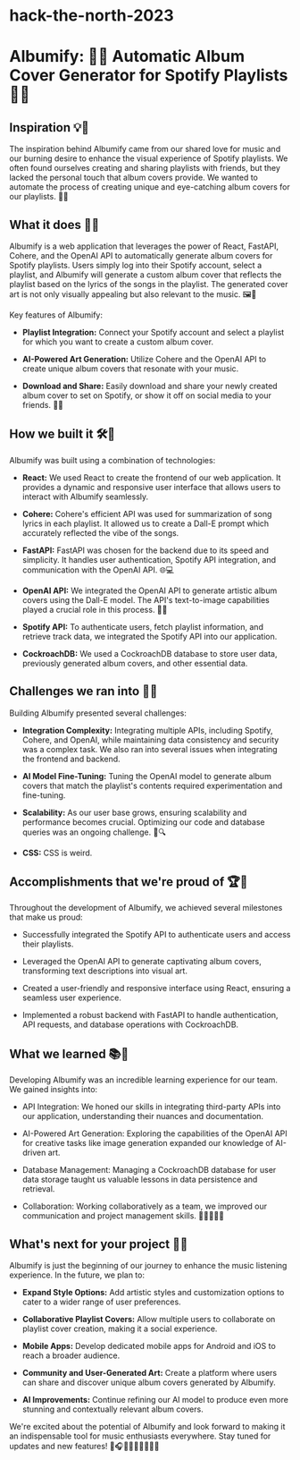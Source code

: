 # hack-the-north-2023

# Albumify: 🎵🌟 Automatic Album Cover Generator for Spotify Playlists 🎨🔥

## Inspiration 💡💭

The inspiration behind Albumify came from our shared love for music and our burning desire to enhance the visual experience of Spotify playlists. We often found ourselves creating and sharing playlists with friends, but they lacked the personal touch that album covers provide. We wanted to automate the process of creating unique and eye-catching album covers for our playlists. 🚀🎶

## What it does 🎉🎵

Albumify is a web application that leverages the power of React, FastAPI, Cohere, and the OpenAI API to automatically generate album covers for Spotify playlists. Users simply log into their Spotify account, select a playlist, and Albumify will generate a custom album cover that reflects the playlist based on the lyrics of the songs in the playlist. The generated cover art is not only visually appealing but also relevant to the music. 🖼️🔮

Key features of Albumify:

- **Playlist Integration:** Connect your Spotify account and select a playlist for which you want to create a custom album cover.

- **AI-Powered Art Generation:** Utilize Cohere and the OpenAI API to create unique album covers that resonate with your music.

- **Download and Share:** Easily download and share your newly created album cover to set on Spotify, or show it off on social media to your friends. 📲👥

## How we built it 🛠️👷

Albumify was built using a combination of technologies:

- **React:** We used React to create the frontend of our web application. It provides a dynamic and responsive user interface that allows users to interact with Albumify seamlessly. 

- **Cohere:** Cohere's efficient API was used for summarization of song lyrics in each playlist. It allowed us to create a Dall-E prompt which accurately reflected the vibe of the songs.

- **FastAPI:** FastAPI was chosen for the backend due to its speed and simplicity. It handles user authentication, Spotify API integration, and communication with the OpenAI API. 🌐💻

- **OpenAI API:** We integrated the OpenAI API to generate artistic album covers using the Dall-E model. The API's text-to-image capabilities played a crucial role in this process. 🤖🎨

- **Spotify API:** To authenticate users, fetch playlist information, and retrieve track data, we integrated the Spotify API into our application.

- **CockroachDB:** We used a CockroachDB database to store user data, previously generated album covers, and other essential data.

## Challenges we ran into 💪🤔

Building Albumify presented several challenges:

- **Integration Complexity:** Integrating multiple APIs, including Spotify, Cohere, and OpenAI, while maintaining data consistency and security was a complex task. We also ran into several issues when integrating the frontend and backend.

- **AI Model Fine-Tuning:** Tuning the OpenAI model to generate album covers that match the playlist's contents required experimentation and fine-tuning. 

- **Scalability:** As our user base grows, ensuring scalability and performance becomes crucial. Optimizing our code and database queries was an ongoing challenge. 🧩🔍

- **CSS:** CSS is weird.

## Accomplishments that we're proud of 🏆🙌

Throughout the development of Albumify, we achieved several milestones that make us proud:

- Successfully integrated the Spotify API to authenticate users and access their playlists.

- Leveraged the OpenAI API to generate captivating album covers, transforming text descriptions into visual art.

- Created a user-friendly and responsive interface using React, ensuring a seamless user experience.

- Implemented a robust backend with FastAPI to handle authentication, API requests, and database operations with CockroachDB.

## What we learned 📚🧠

Developing Albumify was an incredible learning experience for our team. We gained insights into:

- API Integration: We honed our skills in integrating third-party APIs into our application, understanding their nuances and documentation. 

- AI-Powered Art Generation: Exploring the capabilities of the OpenAI API for creative tasks like image generation expanded our knowledge of AI-driven art. 

- Database Management: Managing a CockroachDB database for user data storage taught us valuable lessons in data persistence and retrieval.

- Collaboration: Working collaboratively as a team, we improved our communication and project management skills. 👨‍💻👩‍💻🤝

## What's next for your project 🚀🌠

Albumify is just the beginning of our journey to enhance the music listening experience. In the future, we plan to:

- **Expand Style Options:** Add artistic styles and customization options to cater to a wider range of user preferences.

- **Collaborative Playlist Covers:** Allow multiple users to collaborate on playlist cover creation, making it a social experience.

- **Mobile Apps:** Develop dedicated mobile apps for Android and iOS to reach a broader audience.

- **Community and User-Generated Art:** Create a platform where users can share and discover unique album covers generated by Albumify.

- **AI Improvements:** Continue refining our AI model to produce even more stunning and contextually relevant album covers.

We're excited about the potential of Albumify and look forward to making it an indispensable tool for music enthusiasts everywhere. Stay tuned for updates and new features! 🌟🎧🚀💫🔥🌈🌻🌼🌠
